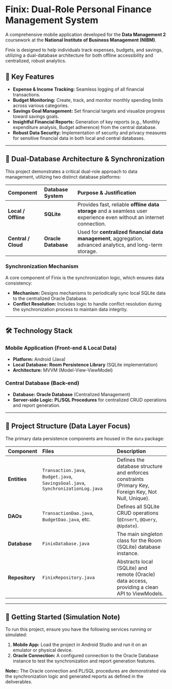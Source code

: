 # Finix: Dual-Role Personal Finance Management System

A comprehensive mobile application developed for the **Data Management 2** coursework at the **National Institute of Business Management (NIBM)**.

Finix is designed to help individuals track expenses, budgets, and savings, utilizing a dual-database architecture for both offline accessibility and centralized, robust analytics.

## 🌟 Key Features

* **Expense & Income Tracking:** Seamless logging of all financial transactions.
* **Budget Monitoring:** Create, track, and monitor monthly spending limits across various categories.
* **Savings Goal Management:** Set financial targets and visualize progress toward savings goals.
* **Insightful Financial Reports:** Generation of key reports (e.g., Monthly expenditure analysis, Budget adherence) from the central database.
* **Robust Data Security:** Implementation of security and privacy measures for sensitive financial data in both local and central databases.

---

## 💾 Dual-Database Architecture & Synchronization

This project demonstrates a critical dual-role approach to data management, utilizing two distinct database platforms:

| Component | Database System | Purpose & Justification |
| :--- | :--- | :--- |
| **Local / Offline** | **SQLite** | Provides fast, reliable **offline data storage** and a seamless user experience even without an internet connection. |
| **Central / Cloud** | **Oracle Database** | Used for **centralized financial data management**, aggregation, advanced analytics, and long-term storage. |

### Synchronization Mechanism

A core component of Finix is the synchronization logic, which ensures data consistency:

* **Mechanism:** Designs mechanisms to periodically sync local SQLite data to the centralized Oracle Database.
* **Conflict Resolution:** Includes logic to handle conflict resolution during the synchronization process to maintain data integrity.

---

## 🛠 Technology Stack

### Mobile Application (Front-end & Local Data)

* **Platform:** Android (Java)
* **Local Database:** **Room Persistence Library** (SQLite implementation)
* **Architecture:** MVVM (Model-View-ViewModel)

### Central Database (Back-end)

* **Database:** **Oracle Database** (Centralized Management)
* **Server-side Logic:** **PL/SQL Procedures** for centralized CRUD operations and report generation.

---

## 📂 Project Structure (Data Layer Focus)

The primary data persistence components are housed in the `data` package:

| Component | Files | Description |
| :--- | :--- | :--- |
| **Entities** | `Transaction.java`, `Budget.java`, `SavingsGoal.java`, `SynchronizationLog.java` | Defines the database structure and enforces constraints (Primary Key, Foreign Key, Not Null, Unique). |
| **DAOs** | `TransactionDao.java`, `BudgetDao.java`, etc. | Defines all SQLite CRUD operations (`@Insert`, `@Query`, `@Update`). |
| **Database** | `FinixDatabase.java` | The main singleton class for the Room (SQLite) database instance. |
| **Repository** | `FinixRepository.java` | Abstracts local (SQLite) and remote (Oracle) data access, providing a clean API to ViewModels. |

---

## 🚀 Getting Started (Simulation Note)

To run this project, ensure you have the following services running or simulated:

1.  **Mobile App:** Load the project in Android Studio and run it on an emulator or physical device.
2.  **Oracle Connection:** A configured connection to the Oracle Database instance to test the synchronization and report generation features.

**Note::** The Oracle connection and PL/SQL procedures are demonstrated via the synchronization logic and generated reports as defined in the deliverables.
